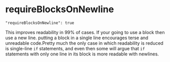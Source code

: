 # requireBlocksOnNewline

    "requireBlocksOnNewline": true

This improves readability in 99% of cases. If your going to
use a block then use a new line. putting a block in a single
line encourages terse and unreadable code.Pretty much the
only case in which readability is reduced is single-line
`if` statements, and even then some will argue that `if`
statements with only one line in its block is more readable
with newlines.
